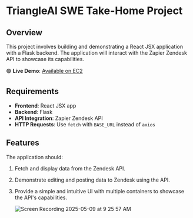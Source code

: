 # TriangleAI SWE Take-Home Project

## Overview

This project involves building and demonstrating a React JSX application with a Flask backend. The application will interact with the Zapier Zendesk API to showcase its capabilities.

🟢 **Live Demo**: [Available on EC2](http://50.18.42.197/)

## Requirements

- **Frontend**: React JSX app
- **Backend**: Flask
- **API Integration**: Zapier Zendesk API
- **HTTP Requests**: Use `fetch` with `BASE_URL` instead of `axios`

## Features

The application should:

1. Fetch and display data from the Zendesk API.
2. Demonstrate editing and posting data to Zendesk using the API.
3. Provide a simple and intuitive UI with multiple containers to showcase the API's capabilities.

   ![Screen Recording 2025-05-09 at 9 25 57 AM](https://github.com/user-attachments/assets/a52d68dd-4d7a-48fe-aeaf-53e242295c22)
